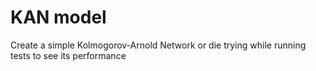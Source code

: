 # KAN model
Create a simple Kolmogorov-Arnold Network or die trying while running tests to see its performance
